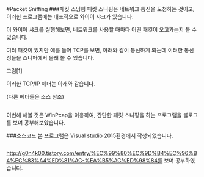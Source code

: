 #Packet Sniffing
###패킷 스닝핑
패킷 스니핑은 네트워크 통신을 도청하는 것이고, 이러한 프로그램에는 대표적으로 와이어 샤크가 있습니다.

이 와이어 샤크를 실행해보면, 네트워크를 사용할 때마다 어떤 패킷이 오고가는지 볼 수 있습니다.

여러 패킷이 있지만 예를 들어 TCP를 보면, 아래와 같이 통신하게 되는데 이러한 통신 정들을 스니퍼에서 몰래 볼 수 있습니다.

그림[1]

이러한 TCP/IP 헤더는 아래와 같습니다.

(다른 헤더들은 소스 참조)

```

```

이번해 해볼 것은 WinPcap을 이용하여, 간단한 패킷 스니핑을 하는 프로그램을 블로그를 보며 공부해보았습니다.

###소스코드
본 프로그램은 Visual studio 2015환경에서 작성되었습니다.

```

```
http://g0n4k00.tistory.com/entry/%EC%99%80%EC%9D%B4%EC%96%B4%EC%83%A4%ED%81%AC-%EA%B5%AC%ED%98%84를 보며 공부하였습니다.
